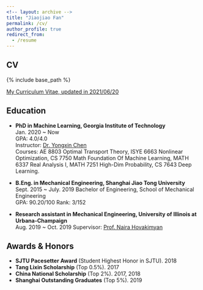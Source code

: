 ```yaml
---
<!-- layout: archive -->
title: "Jiaojiao Fan"
permalink: /cv/
author_profile: true
redirect_from:
  - /resume
---
```


## CV

{% include base_path %}

[My Curriculum Vitae, updated in 2021/06/20](http://sbyebss.github.io/files/Research_CV.pdf)

## Education

- **PhD in Machine Learning, Georgia Institute of Technology**  
  Jan. 2020 ~ Now  
  GPA: 4.0/4.0  
  Instructor: [Dr. Yongxin Chen](https://yongxin.ae.gatech.edu/)  
  Courses: AE 8803 Optimal Transport Theory, ISYE 6663 Nonlinear Optimization, CS 7750 Math Foundation Of Machine Learning, MATH 6337 Real Analysis I, MATH 7251 High-Dim Probability, CS 7643 Deep Learning.

- **B.Eng. in Mechanical Engineering, Shanghai Jiao Tong University**  
  Sept. 2015 ~ July. 2019
  Bachelor of Engineering, School of Mechanical Engineering  
  GPA: 90.20/100 Rank: 3/152

- **Research assistant in Mechanical Engineering, University of Illinois at Urbana-Champaign**  
  Aug. 2019 ~ Oct. 2019
  Supervisor: [Prof. Naira Hovakimyan](http://naira.mechse.illinois.edu/sciencex_teams/naira-hovakimyan/)

## Awards & Honors

- **SJTU Pacesetter Award** (Student Highest Honor in SJTU). 2018
- **Tang Lixin Scholarship** (Top 0.5%). 2017
- **China National Scholarship** (Top 2%). 2017, 2018
- **Shanghai Outstanding Graduates** (Top 5%). 2019
